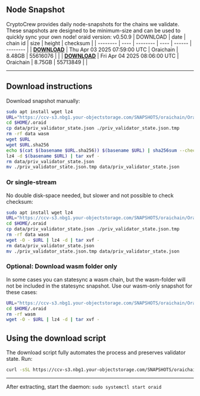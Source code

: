 ## Node Snapshot
CryptoCrew provides daily node-snapshots for the chains we validate. These snapshots are designed to be minimum-size and can be used to quickly sync your own node!
oraid version: v0.50.9
| DOWNLOAD | date | chain id | size | height | checksum |
| -------- | ---- | -------- | ---- | ------ | -------- |
| **[DOWNLOAD](https://ccv-s3.nbg1.your-objectstorage.com/SNAPSHOTS/oraichain/Oraichain_55616076.tar.lz4)** | Thu Apr 03 2025 07:59:00 UTC | Oraichain | 8.48GB | 55616076 |  |
| **[DOWNLOAD](https://ccv-s3.nbg1.your-objectstorage.com/SNAPSHOTS/oraichain/Oraichain_55713849.tar.lz4)** | Fri Apr 04 2025 08:06:00 UTC | Oraichain | 8.75GB | 55713849 |  |

---

## Download instructions
Download snapshot manually:
```sh
sudo apt install wget lz4
URL="https://ccv-s3.nbg1.your-objectstorage.com/SNAPSHOTS/oraichain/Oraichain_55713849.tar.lz4"
cd $HOME/.oraid
cp data/priv_validator_state.json ./priv_validator_state.json.tmp
rm -rf data wasm
wget $URL
wget $URL.sha256
echo $(cat $(basename $URL.sha256)) $(basename $URL) | sha256sum --check
lz4 -d $(basename $URL) | tar xvf -
rm data/priv_validator_state.json
mv ./priv_validator_state.json.tmp data/priv_validator_state.json
```

### Or single-stream
No double disk-space needed, but slower and not possible to check checksum:
```sh
sudo apt install wget lz4
URL="https://ccv-s3.nbg1.your-objectstorage.com/SNAPSHOTS/oraichain/Oraichain_55713849.tar.lz4"
cd $HOME/.oraid
cp data/priv_validator_state.json ./priv_validator_state.json.tmp
rm -rf data wasm
wget -O - $URL | lz4 -d | tar xvf -
rm data/priv_validator_state.json
mv ./priv_validator_state.json.tmp data/priv_validator_state.json
```
### Optional: Download wasm folder only
In some cases you can statesync a wasm chain, but the wasm-folder will not be included in the statesync snapshot. Use our wasm-only snapshot for these cases:
```sh
URL="https://ccv-s3.nbg1.your-objectstorage.com/SNAPSHOTS/oraichain/Oraichain_wasm.tar.lz4"
cd $HOME/.oraid
rm -rf wasm
wget -O - $URL | lz4 -d | tar xvf -
```
## Using the download script
The download script fully automates the process and preserves validator state. Run:
```sh
curl -sSL https://ccv-s3.nbg1.your-objectstorage.com/SNAPSHOTS/oraichain/download_snapshot.sh | bash
```
---

After extracting, start the daemon:
`sudo systemctl start oraid`
